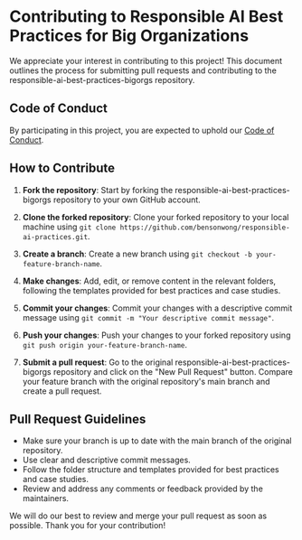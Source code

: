 # Contributing to Responsible AI Best Practices for Big Organizations

We appreciate your interest in contributing to this project! This document outlines the process for submitting pull requests and contributing to the responsible-ai-best-practices-bigorgs repository.

## Code of Conduct

By participating in this project, you are expected to uphold our [Code of Conduct](CODE_OF_CONDUCT.md).

## How to Contribute

1. **Fork the repository**: Start by forking the responsible-ai-best-practices-bigorgs repository to your own GitHub account.

2. **Clone the forked repository**: Clone your forked repository to your local machine using `git clone https://github.com/bensonwong/responsible-ai-practices.git`.

3. **Create a branch**: Create a new branch using `git checkout -b your-feature-branch-name`.

4. **Make changes**: Add, edit, or remove content in the relevant folders, following the templates provided for best practices and case studies.

5. **Commit your changes**: Commit your changes with a descriptive commit message using `git commit -m "Your descriptive commit message"`.

6. **Push your changes**: Push your changes to your forked repository using `git push origin your-feature-branch-name`.

7. **Submit a pull request**: Go to the original responsible-ai-best-practices-bigorgs repository and click on the "New Pull Request" button. Compare your feature branch with the original repository's main branch and create a pull request.

## Pull Request Guidelines

- Make sure your branch is up to date with the main branch of the original repository.
- Use clear and descriptive commit messages.
- Follow the folder structure and templates provided for best practices and case studies.
- Review and address any comments or feedback provided by the maintainers.

We will do our best to review and merge your pull request as soon as possible. Thank you for your contribution!
